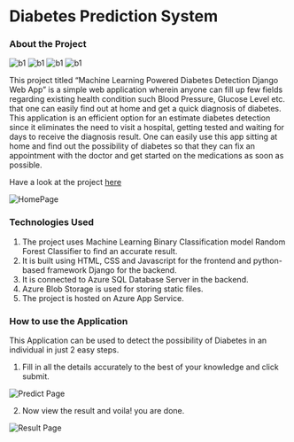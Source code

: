 # Diabetes Prediction System

### About the Project
![b1](https://img.shields.io/badge/-%20python-blue)
![b1](https://img.shields.io/badge/-%20django-yellow)
![b1](https://img.shields.io/badge/-%20machine%20learning-ff69b4)
![b1](https://img.shields.io/badge/-%20azure-blueviolet)

This project titled “Machine Learning Powered Diabetes Detection Django Web App” is a simple web application wherein anyone can fill up few fields regarding existing health condition such Blood Pressure, Glucose Level etc. that one can easily find out at home and get a quick diagnosis of diabetes. 
This application is an efficient option for an estimate diabetes detection since it eliminates the need to visit a hospital, getting tested and waiting for days to receive the diagnosis result. 
One can easily use this app sitting at home and find out the possibility of diabetes so that they can fix an appointment with the doctor and get started on the medications as soon as possible. 

Have a look at the project [here](https://diabetespredictionapp.azurewebsites.net/)

![HomePage](https://storageblob123.blob.core.windows.net/project-screenshots/Hompage.png)

### Technologies Used
1. The project uses Machine Learning Binary Classification model Random Forest Classifier to find an accurate result.
2. It is built using HTML, CSS and Javascript for the frontend and python-based framework Django for the backend.
3. It is connected to Azure SQL Database Server in the backend. 
4. Azure Blob Storage is used for storing static files.
5. The project is hosted on Azure App Service. 

### How to use the Application
This Application can be used to detect the possibility of Diabetes in an individual in just 2 easy steps.

1. Fill in all the details accurately to the best of your knowledge and click submit.

![Predict Page](https://storageblob123.blob.core.windows.net/project-screenshots/PredictPage.png)

2. Now view the result and voila! you are done.

![Result Page](https://storageblob123.blob.core.windows.net/project-screenshots/ResultPage.png)
